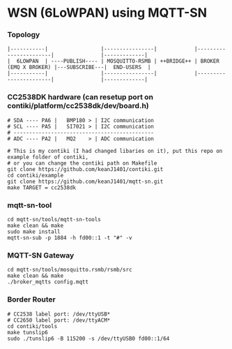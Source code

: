 # WSN (6LoWPAN) using MQTT-SN


### Topology
```
|-----------|                 |----------------|            |-----------------------|               |-------------|
|  6LOWPAN  | ----PUBLISH---- | MOSQUITTO-RSMB | ++BRIDGE++ | BROKER (EMQ X BROKER) |---SUBSCRIBE---|  END-USERS  |
|-----------|                 |----------------|            |-----------------------|               |-------------|
```

### CC2538DK hardware (can resetup port on contiki/platform/cc2538dk/dev/board.h)
```
# SDA ---- PA6 |   BMP180 > | I2C communication
# SCL ---- PA5 |   SI7021 > | I2C communication
# ---------------------------------------------
# ADC ---- PA2 |   MQ2    > | ADC communication
```
```
# This is my contiki (I had changed libaries on it), put this repo on example folder of contiki,
# or you can change the contiki path on Makefile
git clone https://github.com/keanJ1401/contiki.git
cd contiki/example
git clone https://github.com/keanJ1401/mqtt-sn.git
make TARGET = cc2538dk
```

### mqtt-sn-tool
```
cd mqtt-sn/tools/mqtt-sn-tools
make clean && make
sudo make install
mqtt-sn-sub -p 1884 -h fd00::1 -t "#" -v
```

### MQTT-SN Gateway
```
cd mqtt-sn/tools/mosquitto.rsmb/rsmb/src
make clean && make
./broker_mqtts config.mqtt
```

### Border Router
```
# CC2538 label port: /dev/ttyUSB*
# CC2650 label port: /dev/ttyACM* 
cd contiki/tools
make tunslip6
sudo ./tunslip6 -B 115200 -s /dev/ttyUSB0 fd00::1/64
```

